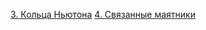 [3. Кольца Ньютона](https://kimvlry.github.io/phys-models/pdfs/3.pdf)
[4. Связанные маятники](https://kimvlry.github.io/phys-models/pdfs/4.pdf)

